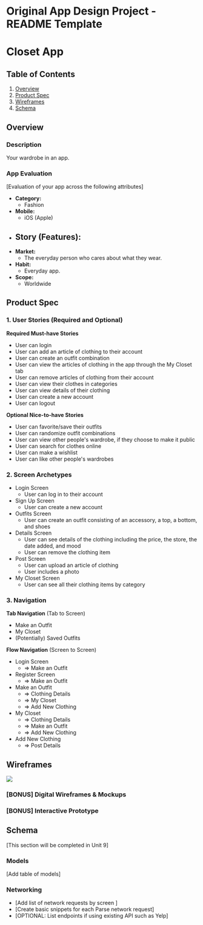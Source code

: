 Original App Design Project - README Template
===

# Closet App

## Table of Contents
1. [Overview](#Overview)
1. [Product Spec](#Product-Spec)
1. [Wireframes](#Wireframes)
2. [Schema](#Schema)

## Overview
### Description
Your wardrobe in an app.

### App Evaluation
[Evaluation of your app across the following attributes]
- **Category:**
    - Fashion
- **Mobile:**
    - iOS (Apple)
- **Story (Features):**
    - 
- **Market:**
    - The everyday person who cares about what they wear.
- **Habit:**
    - Everyday app.
- **Scope:**
    - Worldwide

## Product Spec

### 1. User Stories (Required and Optional)

**Required Must-have Stories**

* User can login
* User can add an article of clothing to their account
* User can create an outfit combination
* User can view the articles of clothing in the app through the My Closet tab
* User can remove articles of clothing from their account
* User can view their clothes in categories
* User can view details of their clothing
* User can create a new account
* User can logout

**Optional Nice-to-have Stories**

* User can favorite/save their outfits
* User can randomize outfit combinations
* User can view other people's wardrobe, if they choose to make it public
* User can search for clothes online
* User can make a wishlist
* User can like other people's wardrobes

### 2. Screen Archetypes

* Login Screen
   * User can log in to their account
* Sign Up Screen
    * User can create a new account
* Outfits Screen
   * User can create an outfit consisting of an accessory, a top, a bottom, and shoes
* Details Screen
    * User can see details of the clothing including the price, the store, the date added, and mood
    * User can remove the clothing item
* Post Screen
    * User can upload an article of clothing
    * User includes a photo
* My Closet Screen
    * User can see all their clothing items by category

### 3. Navigation

**Tab Navigation** (Tab to Screen)

* Make an Outfit
* My Closet
* (Potentially) Saved Outfits

**Flow Navigation** (Screen to Screen)

* Login Screen
   * => Make an Outfit
* Register Screen
    * => Make an Outfit
* Make an Outfit
    * => Clothing Details
    * => My Closet
    * => Add New Clothing
* My Closet
   * => Clothing Details
   * => Make an Outfit
   * => Add New Clothing
* Add New Clothing
    * => Post Details

## Wireframes
![](https://i.imgur.com/Wryjwro.png)

### [BONUS] Digital Wireframes & Mockups

### [BONUS] Interactive Prototype

## Schema 
[This section will be completed in Unit 9]
### Models
[Add table of models]
### Networking
- [Add list of network requests by screen ]
- [Create basic snippets for each Parse network request]
- [OPTIONAL: List endpoints if using existing API such as Yelp]
